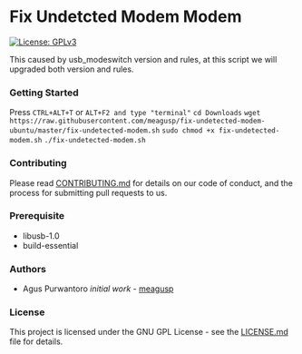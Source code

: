 # Fix Undetcted Modem Modem

[![License: GPLv3](https://img.shields.io/badge/License-GPL%20v3-blue.svg)](https://www.gnu.org/licenses/gpl-3.0)

This caused by usb_modeswitch version and rules, at this script we will upgraded both version and rules.

### Getting Started

Press ``CTRL+ALT+T`` or ``ALT+F2 and type "terminal"``
``cd Downloads``
``wget https://raw.githubusercontent.com/meagusp/fix-undetected-modem-ubuntu/master/fix-undetected-modem.sh``
``sudo chmod +x fix-undetected-modem.sh``
``./fix-undetected-modem.sh``

### Contributing

Please read [CONTRIBUTING.md](CONTRIBUTING.md) for details on our code of conduct, and the process for submitting pull requests to us.

### Prerequisite

* libusb-1.0
* build-essential

### Authors

* Agus Purwantoro *initial work* - [meagusp](https://github.com/meagusp)

### License

This project is licensed under the GNU GPL License - see the [LICENSE.md](LICENSE.md) file for details.
